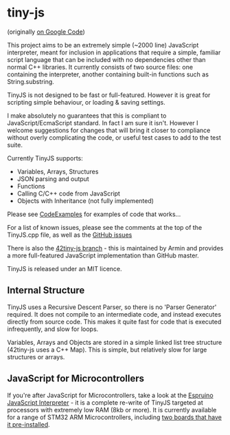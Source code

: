 tiny-js
=======

(originally [on Google Code](https://code.google.com/p/tiny-js/))

This project aims to be an extremely simple (~2000 line) JavaScript interpreter, meant for 
inclusion in applications that require a simple, familiar script language that can be included
with no dependencies other than normal C++ libraries. It currently consists of two source files:
one containing the interpreter, another containing built-in functions such as String.substring.

TinyJS is not designed to be fast or full-featured. However it is great for scripting simple 
behaviour, or loading & saving settings.

I make absolutely no guarantees that this is compliant to JavaScript/EcmaScript standard. 
In fact I am sure it isn't. However I welcome suggestions for changes that will bring it 
closer to compliance without overly complicating the code, or useful test cases to add to 
the test suite.

Currently TinyJS supports:

* Variables, Arrays, Structures
* JSON parsing and output
* Functions
* Calling C/C++ code from JavaScript
* Objects with Inheritance (not fully implemented)

Please see [CodeExamples](https://github.com/gfwilliams/tiny-js/blob/wiki/CodeExamples.md) for examples of code that works...

For a list of known issues, please see the comments at the top of the TinyJS.cpp file, as well as the [GitHub issues](https://github.com/gfwilliams/tiny-js/issues)

There is also the [42tiny-js branch](https://github.com/gfwilliams/tiny-js/tree/42tiny-js) - this is maintained by Armin and provides a more full-featured JavaScript implementation than GitHub master.

TinyJS is released under an MIT licence.

Internal Structure
------------------------

TinyJS uses a Recursive Descent Parser, so there is no 'Parser Generator' required. It does not
compile to an intermediate code, and instead executes directly from source code. This makes it 
quite fast for code that is executed infrequently, and slow for loops.

Variables, Arrays and Objects are stored in a simple linked list tree structure (42tiny-js uses a C++ Map).
This is simple, but relatively slow for large structures or arrays.

JavaScript for Microcontrollers
--------------------------------

If you're after JavaScript for Microcontrollers, take a look at the
[Espruino JavaScript Interpreter](http://www.espruino.com ) - it is a complete re-write of TinyJS
targeted at processors with extremely low RAM (8kb or more). It is currently available for a range
of STM32 ARM Microcontrollers, including [two boards that have it pre-installed](http://www.espruino.com/Order).

